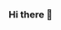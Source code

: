 ### Hi there 👋

<!--
**mutellimahmedov/mutellimahmedov** is a ✨ _special_ ✨ repository because its `README.md` (this file) appears on your GitHub profile.
https://github.com/mutellimahmedov/mutellimahmedov/blob/output/github-contribution-grid-snake.gif
Here are some ideas to get you started:

- 🔭 I’m currently working on ...
- 🌱 I’m currently learning ...
- 👯 I’m looking to collaborate on ...
- 🤔 I’m looking for help with ...
- 💬 Ask me about ...
- 📫 How to reach me: ...
- 😄 Pronouns: ...
- ⚡ Fun fact: ...
-->

